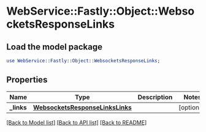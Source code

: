 # WebService::Fastly::Object::WebsocketsResponseLinks

## Load the model package
```perl
use WebService::Fastly::Object::WebsocketsResponseLinks;
```

## Properties
Name | Type | Description | Notes
------------ | ------------- | ------------- | -------------
**_links** | [**WebsocketsResponseLinksLinks**](WebsocketsResponseLinksLinks.md) |  | [optional] 

[[Back to Model list]](../README.md#documentation-for-models) [[Back to API list]](../README.md#documentation-for-api-endpoints) [[Back to README]](../README.md)


